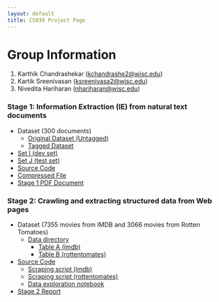 ```yaml
---
layout: default
title: CS839 Project Page
---
```

# Group Information
1. Karthik Chandrashekar (kchandrashe2@wisc.edu)
2. Kartik Sreenivasan (ksreenivasa2@wisc.edu)
3. Nivedita Hariharan (nhariharan@wisc.edu)

### Stage 1: Information Extraction (IE) from natural text documents
* Dataset (300 documents)
  * [Original Dataset (Untagged)](https://github.com/karthik-c/CS839_Project_WebPage/tree/master/stage1/Original_Dataset)
  * [Tagged Dataset](https://github.com/karthik-c/CS839_Project_WebPage/tree/master/stage1/Tagged_Dataset)
* [Set I (dev set)](https://github.com/karthik-c/CS839_Project_WebPage/tree/master/stage1/SetI_Dev_Set)
* [Set J (test set)](https://github.com/karthik-c/CS839_Project_WebPage/tree/master/stage1/SetJ_Test_Set)
* [Source Code](https://github.com/karthik-c/CS839_Project_WebPage/tree/master/stage1/Source_Code)
* [Compressed File](https://github.com/karthik-c/CS839_Project_WebPage/blob/master/stage1/stage1_compressed.tar.gz)
* [Stage 1 PDF Document](https://github.com/karthik-c/CS839_Project_WebPage/blob/master/stage1/Stage_PDF.pdf)

### Stage 2:  Crawling and extracting structured data from Web pages
* Dataset (7355 movies from IMDB and 3066 movies from Rotten Tomatoes)
  * [Data directory](https://github.com/karthik-c/CS839_Project_WebPage/tree/master/stage2/DATA)
    * [Table A (imdb)](https://github.com/karthik-c/CS839_Project_WebPage/blob/master/stage2/DATA/table_a.csv)
    * [Table B (rottentomates)](https://github.com/karthik-c/CS839_Project_WebPage/blob/master/stage2/DATA/table_b.csv)
* [Source Code](https://github.com/karthik-c/CS839_Project_WebPage/tree/master/stage2/CODE)
    * [Scraping script (imdb)](https://github.com/karthik-c/CS839_Project_WebPage/blob/master/stage2/CODE/scrape_imdb.py)
    * [Scraping script (rottentomates)](https://github.com/karthik-c/CS839_Project_WebPage/blob/master/stage2/CODE/scrape_rotten_tomatoes.py)
    * [Data exploration notebook](https://github.com/karthik-c/CS839_Project_WebPage/blob/master/stage2/CODE/explore_data.ipynb)
* [Stage 2 Report](https://github.com/karthik-c/CS839_Project_WebPage/blob/master/stage2/stage_2_report.pdf)

